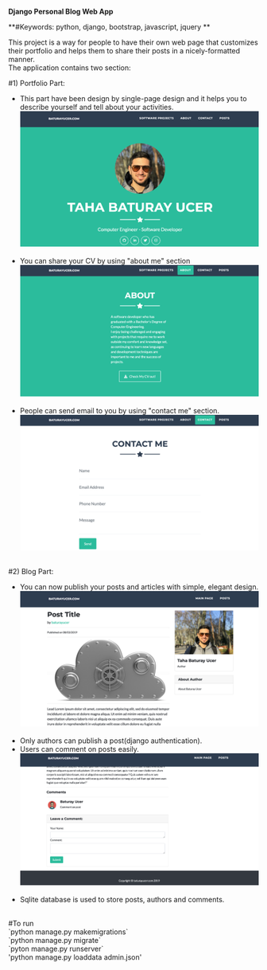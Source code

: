 **Django Personal Blog Web App**

**#Keywords: python, django, bootstrap, javascript, jquery **



This project is a way for people to have their own web page that customizes their portfolio and helps them to share their posts in a nicely-formatted manner.</br>
The application contains two section:

#1) Portfolio Part:
- This part have been design by single-page design and it helps you to describe yourself and tell about your activities.</br>
![Screenshot](static/myApp/media/readme/readme1.png)
</br></br>
- You can share your CV by using "about me" section</br>
![Screenshot](static/myApp/media/readme/readme2.png)
</br></br>
- People can send email to you by using "contact me" section. </br>
![Screenshot](static/myApp/media/readme/readme3.png)
</br></br>

#2) Blog Part:
- You can now publish your posts and articles with simple, elegant design.</br>
![Screenshot](static/myApp/media/readme/readme4.png)
</br></br>
- Only authors can publish a post(django authentication).</br>
- Users can comment on posts easily.</br>
![Screenshot](static/myApp/media/readme/readme5.png)
</br></br>
- Sqlite database is used to store posts, authors and comments.
</br>
#To run </br>
`python manage.py makemigrations` </br>
`python manage.py migrate` </br>
`pyton manage.py runserver` </br>
'python manage.py loaddata admin.json' </br>

